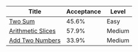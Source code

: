 | Title                                                                | Acceptance   | Level   |
|----------------------------------------------------------------------|--------------|---------|
| [Two Sum](https://leetcode.com/problems/two-sum)                     | 45.6%        | Easy    |
| [Arithmetic Slices](https://leetcode.com/problems/arithmetic-slices) | 57.9%        | Medium  |
| [Add Two Numbers](https://leetcode.com/problems/add-two-numbers)     | 33.9%        | Medium  |